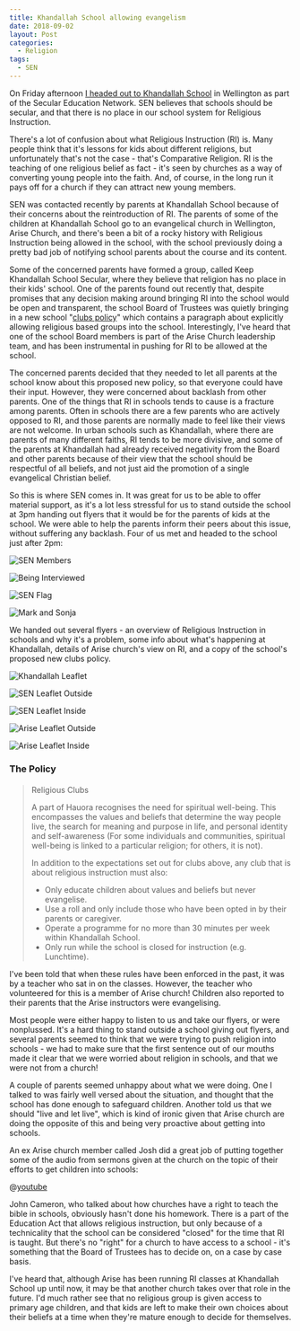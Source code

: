 ```yaml
---
title: Khandallah School allowing evangelism
date: 2018-09-02
layout: Post
categories:
  - Religion
tags:
  - SEN
---
```


On Friday afternoon [I headed out to Khandallah School](https://www.stuff.co.nz/national/education/106744580/reading-writing-and-god-at-wellingtons-khandallah-school) in Wellington as part of the Secular Education Network. SEN believes that schools should be secular, and that there is no place in our school system for Religious Instruction.

<!-- more -->

There's a lot of confusion about what Religious Instruction (RI) is. Many people think that it's lessons for kids about different religions, but unfortunately that's not the case - that's Comparative Religion. RI is the teaching of one religious belief as fact - it's seen by churches as a way of converting young people into the faith. And, of course, in the long run it pays off for a church if they can attract new young members.

SEN was contacted recently by parents at Khandallah School because of their concerns about the reintroduction of RI. The parents of some of the children at Khandallah School go to an evangelical church in Wellington, Arise Church, and there's been a bit of a rocky history with Religious Instruction being allowed in the school, with the school previously doing a pretty bad job of notifying school parents about the course and its content.

Some of the concerned parents have formed a group, called Keep Khandallah School Secular, where they believe that religion has no place in their kids' school. One of the parents found out recently that, despite promises that any decision making around bringing RI into the school would be open and transparent, the school Board of Trustees was quietly bringing in a new school "[clubs policy](/media/docs/skepticism/ClubsPolicy.pdf)" which contains a paragraph about explicitly allowing religious based groups into the school. Interestingly, I've heard that one of the school Board members is part of the Arise Church leadership team, and has been instrumental in pushing for RI to be allowed at the school.

The concerned parents decided that they needed to let all parents at the school know about this proposed new policy, so that everyone could have their input. However, they were concerned about backlash from other parents. One of the things that RI in schools tends to cause is a fracture among parents. Often in schools there are a few parents who are actively opposed to RI, and those parents are normally made to feel like their views are not welcome. In urban schools such as Khandallah, where there are parents of many different faiths, RI tends to be more divisive, and some of the parents at Khandallah had already received negativity from the Board and other parents because of their view that the school should be respectful of all beliefs, and not just aid the promotion of a single evangelical Christian belief.

So this is where SEN comes in. It was great for us to be able to offer material support, as it's a lot less stressful for us to stand outside the school at 3pm handing out flyers that it would be for the parents of kids at the school. We were able to help the parents inform their peers about this issue, without suffering any backlash. Four of us met and headed to the school just after 2pm:

![SEN Members](./images/40377012_280725902746525_6686634510680850432_n.jpg)

![Being Interviewed](./images/40395177_1711474995627730_3288412336901062656_n.jpg)

![SEN Flag](./images/40475514_1743380235760301_1815240873655402496_o.jpg)

![Mark and Sonja](./images/40522668_267609894074794_2405158248123465728_n.jpg)

We handed out several flyers - an overview of Religious Instruction in schools and why it's a problem, some info about what's happening at Khandallah, details of Arise church's view on RI, and a copy of the school's proposed new clubs policy.

![Khandallah Leaflet](./images/IMG_3365.jpg)

![SEN Leaflet Outside](./images/IMG_3366.jpg)

![SEN Leaflet Inside](./images/IMG_3367.jpg)

![Arise Leaflet Outside](./images/IMG_3368.jpg)

![Arise Leaflet Inside](./images/IMG_3369.jpg)

### The Policy

####

> Religious Clubs
>
> A part of Hauora recognises the need for spiritual well-being. This encompasses the values and beliefs that determine the way people live, the search for meaning and purpose in life, and personal identity and self-awareness (For some individuals and communities, spiritual well-being is linked to a particular religion; for others, it is not).
>
> In addition to the expectations set out for clubs above, any club that is about religious instruction must also:
>
> - Only educate children about values and beliefs but never evangelise.
> - Use a roll and only include those who have been opted in by their parents or caregiver.
> - Operate a programme for no more than 30 minutes per week within Khandallah School.
> - Only run while the school is closed for instruction (e.g. Lunchtime).

<object data="/media/docs/skepticism/ClubsPolicy.pdf" width="100%" height="800px" />

I've been told that when these rules have been enforced in the past, it was by a teacher who sat in on the classes. However, the teacher who volunteered for this is a member of Arise church! Children also reported to their parents that the Arise instructors were evangelising.

Most people were either happy to listen to us and take our flyers, or were nonplussed. It's a hard thing to stand outside a school giving out flyers, and several parents seemed to think that we were trying to push religion into schools - we had to make sure that the first sentence out of our mouths made it clear that we were worried about religion in schools, and that we were not from a church!

A couple of parents seemed unhappy about what we were doing. One I talked to was fairly well versed about the situation, and thought that the school has done enough to safeguard children. Another told us that we should "live and let live", which is kind of ironic given that Arise church are doing the opposite of this and being very proactive about getting into schools.

An ex Arise church member called Josh did a great job of putting together some of the audio from sermons given at the church on the topic of their efforts to get children into schools:

@[youtube](https://youtu.be/wOU-kJhz1c4?t=1m33s)

John Cameron, who talked about how churches have a right to teach the bible in schools, obviously hasn't done his homework. There is a part of the Education Act that allows religious instruction, but only because of a technicality that the school can be considered "closed" for the time that RI is taught. But there's no "right" for a church to have access to a school - it's something that the Board of Trustees has to decide on, on a case by case basis.

I've heard that, although Arise has been running RI classes at Khandallah School up until now, it may be that another church takes over that role in the future. I'd much rather see that no religious group is given access to primary age children, and that kids are left to make their own choices about their beliefs at a time when they're mature enough to decide for themselves.
